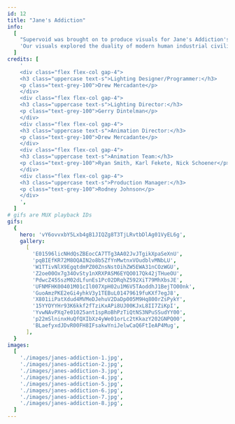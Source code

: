 ```yaml
---
id: 12
title: "Jane's Addiction"
info:
  [
    "Supervoid was brought on to produce visuals for Jane's Addiction's 2024 world tour With the band reuniting their original lineup for the first time in over a decade, it was a momentous return for both the band and their fans. Celebrating the release of 'Imminent Redemption,' their first single with the original lineup since the 90s, we focused on the song's themes to create a compelling visual narrative.",
    'Our visuals explored the duality of modern human industrial civilization coexisting with the natural world. Some sequences depicted corporate greed and environmental destruction, while others portrayed nature reclaiming human civilization, symbolizing a return to spirituality and harmony with the earth.',
  ]
credits: [
    '
    <div class="flex flex-col gap-4">
    <h3 class="uppercase text-s">Lighting Designer/Programmer:</h3>
    <p class="text-grey-100">Drew Mercadante</p>
    </div>
    <div class="flex flex-col gap-4">
    <h3 class="uppercase text-s">Lighting Director:</h3>
    <p class="text-grey-100">Gerry Dintelman</p>
    </div>
    <div class="flex flex-col gap-4">
    <h3 class="uppercase text-s">Animation Director:</h3>
    <p class="text-grey-100">Drew Mercadante</p>
    </div>
    <div class="flex flex-col gap-4">
    <h3 class="uppercase text-s">Animation Team:</h3>
    <p class="text-grey-100">Ryan Smith, Karl Fekete, Nick Schoener</p>
    </div>
    <div class="flex flex-col gap-4">
    <h3 class="uppercase text-s">Production Manager:</h3>
    <p class="text-grey-100">Rodney Johnson</p>
    </div>
    ',
  ]
# gifs are MUX playback IDs
gifs:
  {
    hero: 'vY6ovvxbY5Lxb4gB1JIQZg8T3TjLRvtbDlAg01VyEL6g',
    gallery:
      [
        'E01596licNHdQsZBEocCA7TTg3AA02JvJTgikXpaSeXnU',
        'pqBIEfKR72M8OQAIN2o8b5ZfYnMwtnxVOudblvMNbLU',
        'W1TTivNlX9EgqtdmPZ00ZnsNstOihZW5EWA31nCOzWGU',
        'Z2oe00Ox7g34OvSty1nXRXPASM6EYQO017Qk42jTHueOU',
        'PdwcZ45SszM02dLfunEs1Pc02DRqhZ592XiT79MhXbsJE',
        'UFNMFHK00401M01cIl007XpH02u1M6V5TAoddhJ1BejTO00nk',
        'GuoAmzPKE2eGi4yhkV3y1TEBuL01479619fuKXf7egJ8',
        'X801iiPatXdud4MVMeDJehuV2DaDp005M9Hq800rZsPykY',
        '15YYOYYHr93K6kkf2fTziKxAPi8UJ00KJxL8II7ZiKpI',
        'YvwNAvPXq7e01025ant1spRoBhPzTiQtNS3NPuSSudYY00',
        'p22mSlninxHuQfQXIbXz4yWe01orLc2tKkazY202GNPQ00',
        'BLaefyxdJDvR00FH8IFsakwYniJelwCaQ6FtIeAP4Mug',
      ],
  }
images:
  [
    './images/janes-addiction-1.jpg',
    './images/janes-addiction-2.jpg',
    './images/janes-addiction-3.jpg',
    './images/janes-addiction-4.jpg',
    './images/janes-addiction-5.jpg',
    './images/janes-addiction-6.jpg',
    './images/janes-addiction-7.jpg',
    './images/janes-addiction-8.jpg',
  ]
---
```

